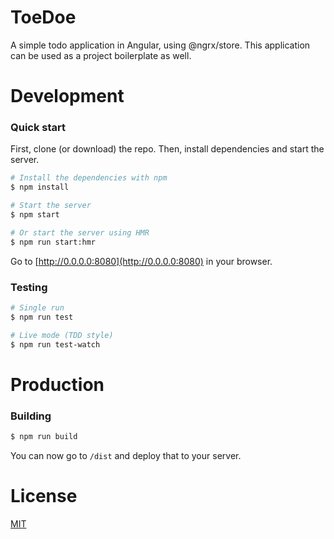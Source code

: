 # ToeDoe

A simple todo application in Angular, using @ngrx/store. This application can be used as a project boilerplate as well.

# Development

### Quick start

First, clone (or download) the repo. Then, install dependencies and start the server.

```bash
# Install the dependencies with npm
$ npm install

# Start the server
$ npm start

# Or start the server using HMR
$ npm run start:hmr
```
Go to [http://0.0.0.0:8080](http://0.0.0.0:8080) in your browser.

### Testing
```bash
# Single run
$ npm run test

# Live mode (TDD style)
$ npm run test-watch
```

# Production

### Building
```bash
$ npm run build
```

You can now go to `/dist` and deploy that to your server.

# License

[MIT](/LICENSE)
